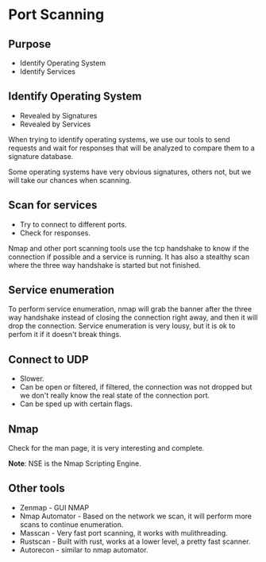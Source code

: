 # Port Scanning

## Purpose

- Identify Operating System
- Identify Services

## Identify Operating System

- Revealed by Signatures
- Revealed by Services

When trying to identify operating systems, we use our tools to send requests and wait for responses that will be analyzed to compare them to a signature database.

Some operating systems have very obvious signatures, others not, but we will take our chances when scanning.

## Scan for services

- Try to connect to different ports.
- Check for responses.

Nmap and other port scanning tools use the tcp handshake to know if the connection if possible and a service is running. It has also a stealthy scan where the three way handshake is started but not finished.

## Service enumeration

To perform service enumeration, nmap will grab the banner after the three way handshake instead of closing the connection right away, and then it will drop the connection. Service enumeration is very lousy, but it is ok to perfom it if it doesn't break things.

## Connect to UDP

- Slower.
- Can be open or filtered, if filtered, the connection was not dropped but we don't really know the real state of the connection port.
- Can be sped up with certain flags.

## Nmap

Check for the man page, it is very interesting and complete.

**Note**: NSE is the Nmap Scripting Engine.

## Other tools

- Zenmap - GUI NMAP
- Nmap Automator - Based on the network we scan, it will perform more scans to continue enumeration.
- Masscan - Very fast port scanning, it works with mulithreading.
- Rustscan - Built with rust, works at a lower level, a pretty fast scanner.
- Autorecon - similar to nmap automator.
